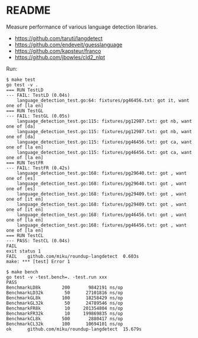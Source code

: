 README
======

Measure performance of various language detection libraries.

* https://github.com/taruti/langdetect
* https://github.com/endeveit/guesslanguage
* https://github.com/kapsteur/franco
* https://github.com/jbowles/cld2_nlpt

Run:

    $ make test
    go test -v .
    === RUN TestLD
    --- FAIL: TestLD (0.04s)
        language_detection_test.go:64: fixtures/pg46456.txt: got it, want one of [la en]
    === RUN TestGL
    --- FAIL: TestGL (0.05s)
        language_detection_test.go:115: fixtures/pg12987.txt: got nb, want one of [da]
        language_detection_test.go:115: fixtures/pg12987.txt: got nb, want one of [da]
        language_detection_test.go:115: fixtures/pg46456.txt: got ca, want one of [la en]
        language_detection_test.go:115: fixtures/pg46456.txt: got ca, want one of [la en]
    === RUN TestFR
    --- FAIL: TestFR (0.42s)
        language_detection_test.go:168: fixtures/pg29640.txt: got , want one of [es]
        language_detection_test.go:168: fixtures/pg29640.txt: got , want one of [es]
        language_detection_test.go:168: fixtures/pg29409.txt: got , want one of [it en]
        language_detection_test.go:168: fixtures/pg29409.txt: got , want one of [it en]
        language_detection_test.go:168: fixtures/pg46456.txt: got , want one of [la en]
        language_detection_test.go:168: fixtures/pg46456.txt: got , want one of [la en]
    === RUN TestCL
    --- PASS: TestCL (0.04s)
    FAIL
    exit status 1
    FAIL    github.com/miku/roundup-langdetect  0.603s
    make: *** [test] Error 1

    $ make bench
    go test -v -test.bench=. -test.run xxx
    PASS
    BenchmarkLD8k        200       9842191 ns/op
    BenchmarkLD32k        50      27101816 ns/op
    BenchmarkGL8k        100      18258429 ns/op
    BenchmarkGL32k        50      24789546 ns/op
    BenchmarkFR8k         10     201354804 ns/op
    BenchmarkFR32k        10     199869835 ns/op
    BenchmarkCL8k        500       2880417 ns/op
    BenchmarkCL32k       100      10694101 ns/op
    ok      github.com/miku/roundup-langdetect  15.679s
